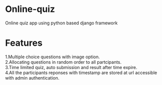 # Online-quiz
Online quiz app using python based django framework  
# Features  
1.Multiple choice questions with image option.  
2.Allocating questions in random order to all partcipants.    
3.Time limited quiz, auto submission and result after time expire.  
4.All the participants reponses with timestamp are stored at url accessible with admin authentication.

